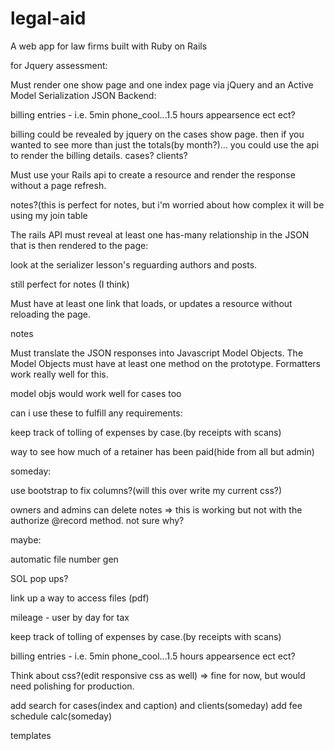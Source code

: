 # legal-aid
A web app for law firms built with Ruby on Rails


for Jquery assessment:

Must render one show page and one index page via 
jQuery and an Active Model Serialization JSON Backend:

billing entries - i.e. 5min phone_cool...1.5 hours appearsence ect ect?

billing could be revealed by jquery on the cases show page. 
then if you wanted to see more than just the totals(by month?)...
you could use the api to render the billing details.
cases?
clients?



Must use your Rails api to create a resource 
and render the response without a page refresh.

notes?(this is perfect for notes, but i'm worried about how 
complex it will be using my join table


The rails API must reveal at least one has-many relationship in the 
JSON that is then rendered to the page:

look at the serializer lesson's reguarding authors and posts.

still perfect for notes (I think)


Must have at least one link that loads, 
or updates a resource without reloading the page.

notes


Must translate the JSON responses into Javascript Model Objects. 
The Model Objects must have at least one method on the prototype. 
Formatters work really well for this.

model objs would work well for cases too




can i use these to fulfill any requirements:

keep track of tolling of expenses by case.(by receipts with scans)

way to see how much of a retainer has been paid(hide from all but admin)



someday:

use bootstrap to fix columns?(will this over write my current css?)

owners and admins can delete notes => 
this is working but not with the authorize @record method. 
not sure why?



maybe: 

automatic file number gen

SOL pop ups?

link up a way to access files (pdf)

mileage - user by day for tax

keep track of tolling of expenses by case.(by receipts with scans)

billing entries - i.e. 5min phone_cool...1.5 hours appearsence ect ect?

Think about css?(edit responsive css as well) => fine for now, but would need polishing for production.

add search for cases(index and caption) and clients(someday)
add fee schedule calc(someday)

templates
